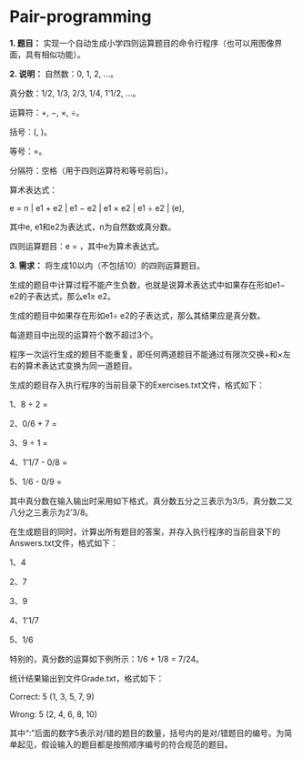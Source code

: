 # Pair-programming
**1. 题目：**
 实现一个自动生成小学四则运算题目的命令行程序（也可以用图像界面，具有相似功能）。
 
**2. 说明：**
自然数：0, 1, 2, …。

真分数：1/2, 1/3, 2/3, 1/4, 1’1/2, …。

运算符：+, −, ×, ÷。

括号：(, )。

等号：=。

分隔符：空格（用于四则运算符和等号前后）。

算术表达式：

e = n | e1 + e2 | e1 − e2 | e1 × e2 | e1 ÷ e2 | (e),

其中e, e1和e2为表达式，n为自然数或真分数。

四则运算题目：e = ，其中e为算术表达式。
 

**3. 需求：**
将生成10以内（不包括10）的四则运算题目。

生成的题目中计算过程不能产生负数，也就是说算术表达式中如果存在形如e1− e2的子表达式，那么e1≥ e2。

生成的题目中如果存在形如e1÷ e2的子表达式，那么其结果应是真分数。

每道题目中出现的运算符个数不超过3个。

程序一次运行生成的题目不能重复，即任何两道题目不能通过有限次交换+和×左右的算术表达式变换为同一道题目。

生成的题目存入执行程序的当前目录下的Exercises.txt文件，格式如下：
 
 
1、8 ÷ 2 =

2、0/6 + 7 =

3、9 ÷ 1 =

4、1'1/7 - 0/8 =

5、1/6 - 0/9 = 


其中真分数在输入输出时采用如下格式，真分数五分之三表示为3/5，真分数二又八分之三表示为2’3/8。

在生成题目的同时，计算出所有题目的答案，并存入执行程序的当前目录下的Answers.txt文件，格式如下：
 
1、4

2、7

3、9

4、1'1/7

5、1/6


特别的，真分数的运算如下例所示：1/6 + 1/8 = 7/24。


统计结果输出到文件Grade.txt，格式如下：

Correct: 5 (1, 3, 5, 7, 9)

Wrong: 5 (2, 4, 6, 8, 10)

其中“:”后面的数字5表示对/错的题目的数量，括号内的是对/错题目的编号。为简单起见，假设输入的题目都是按照顺序编号的符合规范的题目。
